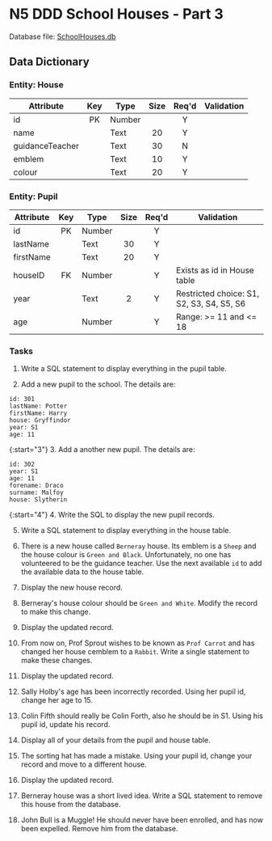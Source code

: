# N5 DDD School Houses - Part 3

Database file: [SchoolHouses.db](assets/SchoolHouses.db "Download file")


## Data Dictionary

### Entity: House

| Attribute       | Key   | Type   | Size  | Req'd | Validation |
| ---------       | :---: | ----   | :---: | :---: | ---------- |
| id              | PK    | Number |       | Y     | |
| name            |       | Text   | 20    | Y     | |
| guidanceTeacher |       | Text   | 30    | N     | |
| emblem          |       | Text   | 10    | Y     | |
| colour          |       | Text   | 20    | Y     | |


### Entity: Pupil

| Attribute | Key   | Type   | Size  | Req'd | Validation |
| --------- | :---: | ----   | :---: | :---: | ---------- |
| id        | PK    | Number |       | Y     | |
| lastName  |       | Text   | 30    | Y     | |
| firstName |       | Text   | 20    | Y     | |
| houseID   | FK    | Number |       | Y     | Exists as id in House table |
| year      |       | Text   | 2     | Y     | Restricted choice: S1, S2, S3, S4, S5, S6 |
| age       |       | Number |       | Y     | Range: >= 11 and <= 18 |


### Tasks

1. Write a SQL statement to display everything in the pupil table.

2. Add a new pupil to the school.  The details are:

```
id: 301
lastName: Potter
firstName: Harry
house: Gryffindor
year: S1
age: 11
```

{:start="3"}
3. Add a another new pupil.  The details are:

```
id: 302
year: S1
age: 11
forename: Draco 
surname: Malfoy
house: Slytherin
```

{:start="4"}
4. Write the SQL to display the new pupil records.

5. Write a SQL statement to display everything in the house table.

6. There is a new house called `Berneray` house. Its emblem is a `Sheep` and the house colour is `Green and Black`.  Unfortunately, no one has volunteered to be the guidance teacher.  Use the next available `id` to add the available data to the house table.

7. Display the new house record.

8. Berneray's house colour should be `Green and White`.  Modify the record to make this change.

9. Display the updated record.

10. From now on, Prof Sprout wishes to be known as `Prof Carrot` and has changed her house cemblem to a `Rabbit`.  Write a single statement to make these changes.

11. Display the updated record.

12. Sally Holby's age has been incorrectly recorded.  Using her pupil id, change her age to 15.

13. Colin Fifth should really be Colin Forth, also he should be in S1.  Using his pupil id, update his record.

14. Display all of your details from the pupil and house table.

15. The sorting hat has made a mistake.  Using your pupil id, change your record and move to a different house.

16. Display the updated record.

17. Berneray house was a short lived idea. Write a SQL statement to remove this house from the database.

18. John Bull is a Muggle!  He should never have been enrolled, and has now been expelled.  Remove him from the database.
